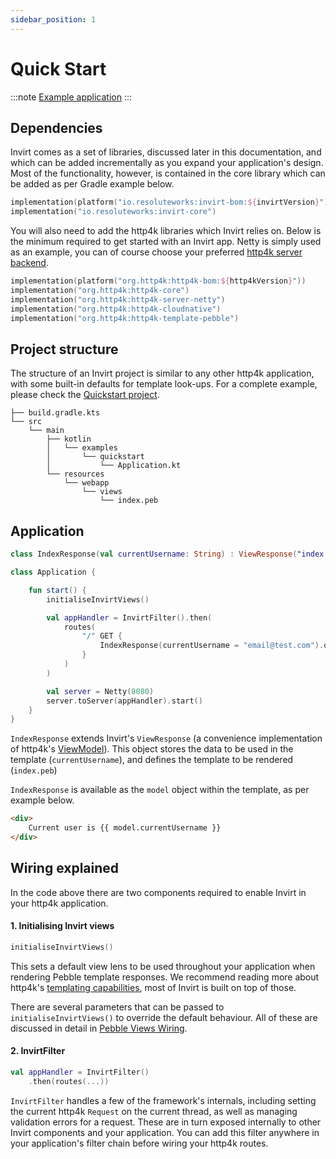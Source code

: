 ```yaml
---
sidebar_position: 1
---
```


# Quick Start

:::note [Example application](https://github.com/resoluteworks/invirt/tree/main/examples/quickstart)
:::

## Dependencies
Invirt comes as a set of libraries, discussed later in this documentation, and which can be added incrementally
as you expand your application's design. Most of the functionality, however, is contained
in the core library which can be added as per Gradle example below.

```kotlin
implementation(platform("io.resoluteworks:invirt-bom:${invirtVersion}"))
implementation("io.resoluteworks:invirt-core")
```

You will also need to add the http4k libraries which Invirt relies on. Below is the minimum required
to get started with an Invirt app. Netty is simply used as an example, you can of course choose your
preferred [http4k server backend](https://www.http4k.org/guide/reference/servers/).

```kotlin
implementation(platform("org.http4k:http4k-bom:${http4kVersion}"))
implementation("org.http4k:http4k-core")
implementation("org.http4k:http4k-server-netty")
implementation("org.http4k:http4k-cloudnative")
implementation("org.http4k:http4k-template-pebble")
```

## Project structure

The structure of an Invirt project is similar to any other http4k application, with some built-in defaults
for template look-ups. For a complete example, please check the [Quickstart project](https://github.com/resoluteworks/invirt/tree/main/examples/quickstart).

```text
├── build.gradle.kts
└── src
    └── main
        ├── kotlin
        │   └── examples
        │       └── quickstart
        │           └── Application.kt
        └── resources
            └── webapp
                └── views
                    └── index.peb
```

## Application
```kotlin
class IndexResponse(val currentUsername: String) : ViewResponse("index.peb")

class Application {

    fun start() {
        initialiseInvirtViews()

        val appHandler = InvirtFilter().then(
            routes(
                "/" GET {
                    IndexResponse(currentUsername = "email@test.com").ok()
                }
            )
        )

        val server = Netty(8080)
        server.toServer(appHandler).start()
    }
}
```
`IndexResponse` extends Invirt's `ViewResponse` (a convenience implementation of http4k's [ViewModel](https://www.http4k.org/api/org.http4k.template/-view-model/)).
This object stores the data to be used in the template (`currentUsername`), and defines the template to be rendered (`index.peb`)

`IndexResponse` is available as the `model` object within the template, as per example below.
```html
<div>
    Current user is {{ model.currentUsername }}
</div>
```

## Wiring explained
In the code above there are two components required to enable Invirt in your http4k application.

#### 1. Initialising Invirt views
```kotlin
initialiseInvirtViews()
```
This sets a default view lens to be used throughout your application when rendering Pebble template responses.
We recommend reading more about http4k's [templating capabilities](https://www.http4k.org/guide/howto/use_a_templating_engine/), most of Invirt
is built on top of those.

There are several parameters that can be passed to `initialiseInvirtViews()` to override the default behaviour.
All of these are discussed in detail in [Pebble Views Wiring](/docs/framework/views-wiring).

#### 2. InvirtFilter
```kotlin
val appHandler = InvirtFilter()
    .then(routes(...))
```
`InvirtFilter` handles a few of the framework's internals, including setting the current http4k `Request`
on the current thread, as well as managing validation errors for a request. These are in turn exposed internally
to other Invirt components and your application. You can add this filter anywhere in your application's filter chain
before wiring your http4k routes.
